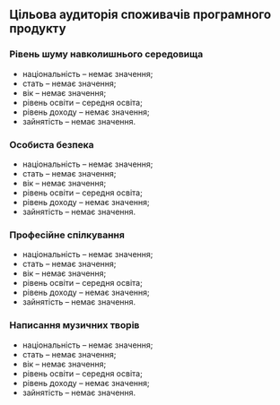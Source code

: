 ## Цільова аудиторія споживачів програмного продукту
### Рівень шуму навколишнього середовища

- національність – немає значення;
- стать – немає значення;
- вік – немає значення;
- рівень освіти – середня освіта;
- рівень доходу – немає значення;
- зайнятість – немає значення.

### Особиста безпека

- національність – немає значення;
- стать – немає значення;
- вік – немає значення;
- рівень освіти – середня освіта;
- рівень доходу – немає значення;
- зайнятість – немає значення.

### Професійне спілкування

- національність – немає значення;
- стать – немає значення;
- вік – немає значення;
- рівень освіти – середня освіта;
- рівень доходу – немає значення;
- зайнятість – немає значення.

### Написання музичних творів

- національність – немає значення;
- стать – немає значення;
- вік – немає значення;
- рівень освіти – середня освіта;
- рівень доходу – немає значення;
- зайнятість – немає значення.
